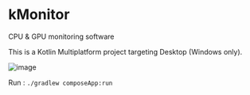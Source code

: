 # kMonitor

CPU & GPU monitoring software

This is a Kotlin Multiplatform project targeting Desktop (Windows only).

![image](https://github.com/user-attachments/assets/4d4d1661-d9ae-4a28-943f-a224a7fa4521)

Run : `./gradlew composeApp:run`
